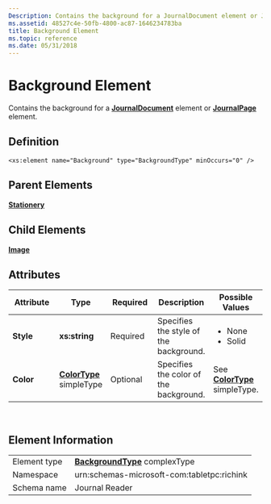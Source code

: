 ```yaml
---
Description: Contains the background for a JournalDocument element or JournalPage element.
ms.assetid: 48527c4e-50fb-4800-ac87-1646234783ba
title: Background Element
ms.topic: reference
ms.date: 05/31/2018
---
```


# Background Element

Contains the background for a [**JournalDocument**](journaldocument-element.md) element or [**JournalPage**](journalpage-element.md) element.

## Definition

``` syntax
<xs:element name="Background" type="BackgroundType" minOccurs="0" />
```

## Parent Elements

[**Stationery**](stationery-element.md)

## Child Elements

[**Image**](image-element.md)

## Attributes



<table>
<colgroup>
<col style="width: 20%" />
<col style="width: 20%" />
<col style="width: 20%" />
<col style="width: 20%" />
<col style="width: 20%" />
</colgroup>
<thead>
<tr class="header">
<th>Attribute</th>
<th>Type</th>
<th>Required</th>
<th>Description</th>
<th>Possible Values</th>
</tr>
</thead>
<tbody>
<tr class="odd">
<td><strong>Style</strong></td>
<td><strong>xs:string</strong></td>
<td>Required</td>
<td>Specifies the style of the background.</td>
<td><ul>
<li>None</li>
<li>Solid</li>
</ul></td>
</tr>
<tr class="even">
<td><strong>Color</strong></td>
<td><a href="colortype-simple-type.md"><strong>ColorType</strong></a> simpleType</td>
<td>Optional</td>
<td>Specifies the color of the background.</td>
<td>See <a href="colortype-simple-type.md"><strong>ColorType</strong></a> simpleType.</td>
</tr>
</tbody>
</table>



 

## Element Information



|              |                                                                   |
|--------------|-------------------------------------------------------------------|
| Element type | [**BackgroundType**](backgroundtype-complex-type.md) complexType |
| Namespace    | urn:schemas-microsoft-com:tabletpc:richink                        |
| Schema name  | Journal Reader                                                    |



 

 

 



